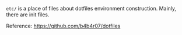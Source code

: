 `etc/` is a place of files about dotfiles environment construction.
Mainly, there are init files.

Reference: <https://github.com/b4b4r07/dotfiles>

